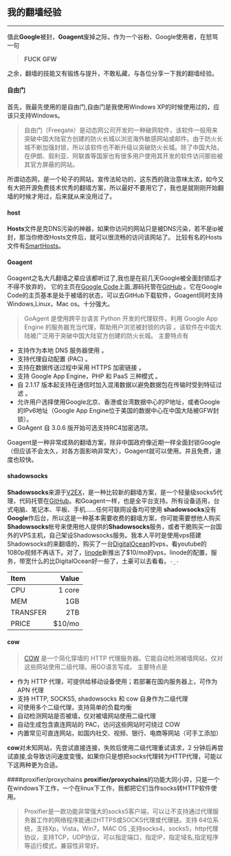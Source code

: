## 我的翻墙经验
--------

值此**Google**被封，**Goagent**废掉之际，作为一个谷粉、Google使用者，在怒骂一句
> **FUCK GFW**

之余，翻墙的技能又有锻炼与提升，不敢私藏，与各位分享一下我的翻墙经验。

#### 自由门
首先，我最先使用的是自由门,自由门是我使用Windows XP的时候使用过的，应该只支持Windows。
> 自由门（Freegate）是动态网公司开发的一种破网软件，该软件一般用来突破中国大陆官方创建的防火长城以浏览海外敏感网站或邮件。由于防火长城不断加强封锁，所以该软件也不断升级以突破防火长城。除了中国大陆，在伊朗、叙利亚、阿联酋等国家也有很多用户使用其开发的软件访问那些被其官方屏蔽的网站。

所谓动态网，是一个轮子的网站，宣传法轮功的，这东西的政治意味太浓，如今又有大把开源免费技术优秀的翻墙方案，所以最好不要用它了，我也是就刚刚开始翻墙的时候才用过，后来就从来没用过了。

#### host
**Hosts**文件是克DNS污染的神器，如果你访问的网站只是被DNS污染，若不是ip被封，那当你修改Hosts文件后，就可以很流畅的访问该网站了。
比较有名的Hosts文件有[SmartHosts][7]。

#### Goagent
 Goagent之名大凡翻墙之辈应该都听过了,我也是在前几天Google被全面封锁后才不得不放弃的，
 它的主页在[Google Code][1]上面,源码托管在[GitHub][2] 。它在Google Code的主页基本是处于被墙的状态，可以去GitHub下载软件，Goagent同时支持Windows,Linux，Mac os。十分强大。

> GoAgent 是使用跨平台语言 Python 开发的代理软件，利用 Google App Engine 的服务器充当代理，帮助用户浏览被封锁的内容 。该软件在中国大陆被广泛用于突破中国大陆官方创建的防火长城。
主要特点有
* 支持作为本地 DNS 服务器使用 。
* 支持代理自动配置 (PAC) 。
* 支持在数据传送过程中采用 HTTPS 加密链接 。
* 支持 Google App Engine，PHP 和 PaaS 三种模式 。
* 自 2.1.17 版本起支持在通信时加入混淆数据以避免数据包在传输时受到特征过滤 。
* 允许用户选择使用Google北京、香港或台湾数据中心的IP地址，或者Google的IPv6地址（Google App Engine位于美国的数据中心在中国大陆被GFW封锁）。
* GoAgent 自 3.0.6 版开始可选支持RC4加密选项。

Goagent是一种非常成熟的翻墙方案，除非中国政府像近期一样全面封锁Google（但应该不会太久，对各方面影响非常大），Goagent就可以使用。并且免费，速度也较快。

#### shadowsocks
**Shadowsocks**来源于[V2EX][3]，是一种比较新的翻墙方案，是一个轻量级socks5代理，代码托管在[GitHub][4]。和Goagent一样，也是全平台支持。所有设备适用，台式电脑、笔记本、平板、手机……任何可联网设备均可使用
**shadowsocks**没有**Google**作后台，所以这是一种基本需要收费的翻墙方案，你可能需要想他人购买**Shadowsocks**帐号来使用他人提供的**Shadowsocks**服务，或者干脆购买一台国外的VPS主机，自己架设Shadowsocks服务。我本人平时是使用vps搭建Shadowsocks的来翻墙的，购买了一台[DigitalOcean][5]的vps，看youtube的1080p视频不再话下。对了，[linode][8]新推出了$10/mo的vps，linode的配置，服务，带宽什么的比DigitalOcean好一些了，土豪可以去看看。`-_-`

| Item      |    Value |
| :-------- | --------:|
| CPU       |   1 core |
| MEM       |   1GB    |
| TRANSFER  |   2TB    |
| PRICE     |   $10/mo |

#### cow
> [COW][6] 是一个简化穿墙的 HTTP 代理服务器。它能自动检测被墙网站，仅对这些网站使用二级代理。用GO语言写成。
主要特点是
* 作为 HTTP 代理，可提供给移动设备使用；若部署在国内服务器上，可作为 APN 代理
* 支持 HTTP, SOCKS5, shadowsocks 和 cow 自身作为二级代理
* 可使用多个二级代理，支持简单的负载均衡
* 自动检测网站是否被墙，仅对被墙网站使用二级代理
* 自动生成包含直连网站的 PAC，访问这些网站时可绕过 COW
* 内置常见可直连网站，如国内社交、视频、银行、电商等网站（可手工添加）

**cow**对未知网站，先尝试直接连接，失败后使用二级代理重试请求，2 分钟后再尝试直接,会导致访问速度变慢。如果你只是想把socks代理转为HTTP代理，可能以下这两种更为合适。

####proxifier/proxychains
**proxifier/proxychains**的功能大同小异，只是一个在windows下工作，一个在linux下工作，我都把它们当作socks转HTTP软件使用。
> Proxifier是一款功能非常强大的socks5客户端，可以让不支持通过代理服务器工作的网络程序能通过HTTPS或SOCKS代理或代理链。支持 64位系统，支持Xp，Vista，Win7，MAC OS ,支持socks4，socks5，http代理协议，支持TCP，UDP协议，可以指定端口，指定IP，指定域名,指定程序等运行模式，兼容性非常好。



 [1]: https://code.google.com/p/goagent/
 [2]: https://github.com/goagent/goagent/
 [3]: http://www.v2ex.com/t/32777
 [4]: https://github.com/clowwindy/shadowsocks
 [5]: https://www.digitalocean.com/ 
 [6]: https://github.com/cyfdecyf/cow
 [7]: https://code.google.com/p/smarthosts/
 [8]: https://www.linode.com 
